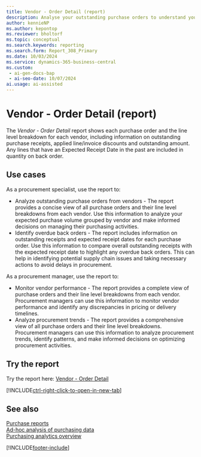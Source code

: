 ```yaml
---
title: Vendor - Order Detail (report)
description: Analyse your outstanding purchase orders to understand your expected purchase volume grouped by vendor. Compare your overall outstanding receipts with the expected receipt date to highlight any overdue back orders.
author: kennieNP
ms.author: kepontop
ms.reviewer: bholtorf
ms.topic: conceptual
ms.search.keywords: reporting
ms.search.form: Report_308_Primary
ms.date: 10/03/2024
ms.service: dynamics-365-business-central
ms.custom:
 - ai-gen-docs-bap
 - ai-seo-date: 10/07/2024
ai.usage: ai-assisted
---
```


# Vendor - Order Detail (report)

The *Vendor - Order Detail* report shows each purchase order and the line level breakdown for each vendor, including information on outstanding purchase receipts, applied line/invoice discounts and outstanding amount. Any lines that have an Expected Receipt Date in the past are included in quantity on back order.


## Use cases

<!-- 
Prompt
Below is a report in an ERP system. Provide 3-4 use cases for different personas working with procurement.
Format like this:    
  
As a <persona>, use the report to    
* use case 1  
* use case 2    

Do not capitalize the persona names. 

## Report description


### What the report does
Shows each purchase order and the line level breakdown for each vendor, including information on outstanding purchase receipts, applied line/invoice discounts and outstanding amount. Any lines that have an Expected Receipt Date in the past are included in quantity on back order.



### Use cases
Analyse your outstanding purchase orders to understand your expected purchase volume grouped by vendor.

Compare your overall outstanding receipts with the expected receipt date to highlight any overdue back orders.

Please include your data sources and URLs 
-->

As a procurement specialist, use the report to:
* Analyze outstanding purchase orders from vendors - The report provides a concise view of all purchase orders and their line level breakdowns from each vendor. Use this information to analyze your expected purchase volume grouped by vendor and make informed decisions on managing their purchasing activities.
* Identify overdue back orders - The report includes information on outstanding receipts and expected receipt dates for each purchase order. Use this information to compare overall outstanding receipts with the expected receipt date to highlight any overdue back orders. This can help in identifying potential supply chain issues and taking necessary actions to avoid delays in procurement.

As a procurement manager, use the report to:
* Monitor vendor performance - The report provides a complete view of purchase orders and their line level breakdowns from each vendor. Procurement managers can use this information to monitor vendor performance and identify any discrepancies in pricing or delivery timelines.
* Analyze procurement trends - The report provides a comprehensive view of all purchase orders and their line level breakdowns. Procurement managers can use this information to analyze procurement trends, identify patterns, and make informed decisions on optimizing procurement activities.


## Try the report

Try the report here: [Vendor - Order Detail](https://businesscentral.dynamics.com?report=308)

[!INCLUDE[ctrl-right-click-to-open-in-new-tab](../includes/ctrl-right-click-to-open-in-new-tab.md)]


## See also

[Purchase reports](../purchase-reports.md)  
[Ad-hoc analysis of purchasing data](../ad-hoc-analysis-purchasing.md)  
[Purchasing analytics overview](../purchasing-analytics-overview.md)   

[!INCLUDE[footer-include](../includes/footer-banner.md)]